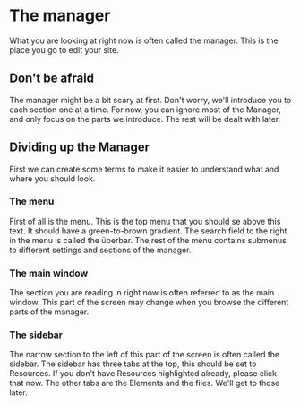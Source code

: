 The manager
===========

What you are looking at right now is often called the manager. This is the place you go to edit your site.

Don't be afraid
---------------

The manager might be a bit scary at first. Don't worry, we'll introduce you to each section one at a time. For now, you
can ignore most of the Manager, and only focus on the parts we introduce. The rest will be dealt with later.

Dividing up the Manager
-----------------------

First we can create some terms to make it easier to understand what and where you should look.

### The menu

First of all is the menu. This is the top menu that you should se above this text. It should have a green-to-brown gradient.
The search field to the right in the menu is called the überbar. The rest of the menu contains submenus to different
settings and sections of the manager.

### The main window

The section you are reading in right now is often referred to as the main window. This part of the screen may change when
you browse the different parts of the manager.

### The sidebar

The narrow section to the left of this part of the screen is often called the sidebar. The sidebar has three tabs at the top,
this should be set to Resources. If you don't have Resources highlighted already, please click that now. The other tabs are the
Elements and the files. We'll get to those later.